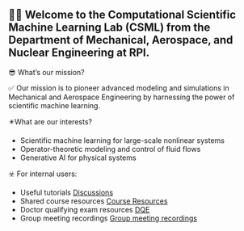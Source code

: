 ## 🙋‍♀️ Welcome to the Computational Scientific Machine Learning Lab (CSML) from the Department of Mechanical, Aerospace, and Nuclear Engineering at RPI.



:sunglasses: What’s our mission?

:white_check_mark: Our mission is to pioneer advanced modeling and simulations in Mechanical and Aerospace Engineering by harnessing the power of scientific machine learning.

:eight_pointed_black_star:What are our interests?

- Scientific machine learning for large-scale nonlinear systems
- Operator-theoretic modeling and control of fluid flows
- Generative AI for physical systems

:biohazard: For internal users:
- Useful tutorials [Discussions](https://github.com/csml-rpi/wiki/discussions) 
- Shared course resources [Course Resources](https://github.com/csml-rpi/shared-course-materials)
- Doctor qualifying exam resources [DQE](https://github.com/csml-rpi/wiki/discussions/12)
- Group meeting recordings [Group meeting recordings](https://github.com/csml-rpi/wiki/discussions/15)

<!--

**Here are some ideas to get you started:**

🌈 Contribution guidelines - how can the community get involved?
👩‍💻 Useful resources - where can the community find your docs? Is there anything else the community should know?
🍿 Fun facts - what does your team eat for breakfast?
🧙 Remember, you can do mighty things with the power of [Markdown](https://docs.github.com/github/writing-on-github/getting-started-with-writing-and-formatting-on-github/basic-writing-and-formatting-syntax)
-->
